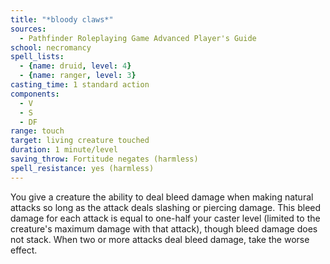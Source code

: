 ```yaml
---
title: "*bloody claws*"
sources:
  - Pathfinder Roleplaying Game Advanced Player's Guide
school: necromancy
spell_lists:
  - {name: druid, level: 4}
  - {name: ranger, level: 3}
casting_time: 1 standard action
components:
  - V
  - S
  - DF
range: touch
target: living creature touched
duration: 1 minute/level
saving_throw: Fortitude negates (harmless)
spell_resistance: yes (harmless)
---
```


You give a creature the ability to deal bleed damage when making natural attacks so long as the attack deals slashing or piercing damage. This bleed damage for each attack is equal to one-half your caster level (limited to the creature's maximum damage with that attack), though bleed damage does not stack. When two or more attacks deal bleed damage, take the worse effect.

